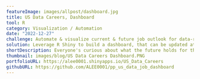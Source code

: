 ```yaml
---
featureImage: images/allpost/dashboard.jpg
title: US Data Careers, Dashboard
tool: R
category: Visualization / Automation
date: "2022-12-27"
challenge: Automate & visualize current & future job outlook for data-related careers in US.
solution: Leverage R Shiny to build a dashboard, that can be updated at any time with a push of a button.
shortDescription: Everyone's curious about what the future holds for their profession. Luckily as data professionals, we have the luxury to automate and build visualizations that can help us keep up-to date on current, and future outlook of our careers.
thumbnail: images/blog/US Data Careers Dashboard.PNG
portfolioURL: https://alee0001.shinyapps.io/US_Data_Careers
githubURL: https://github.com/ALEE0001/pp_us_data_job_dashboard
---
```

